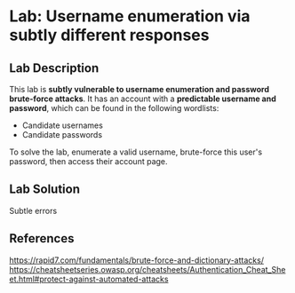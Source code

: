 # Lab: Username enumeration via subtly different responses

## Lab Description

This lab is **subtly vulnerable to username enumeration and password brute-force attacks**. It has an account with a **predictable username and password**, which can be found in the following wordlists:

- Candidate usernames
- Candidate passwords

To solve the lab, enumerate a valid username, brute-force this user's password, then access their account page.

## Lab Solution

Subtle errors

## References

https://rapid7.com/fundamentals/brute-force-and-dictionary-attacks/
https://cheatsheetseries.owasp.org/cheatsheets/Authentication_Cheat_Sheet.html#protect-against-automated-attacks

